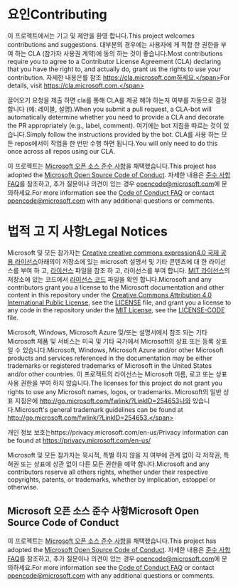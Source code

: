 # <a name="contributing"></a><span data-ttu-id="227f5-101">요인</span><span class="sxs-lookup"><span data-stu-id="227f5-101">Contributing</span></span>

<span data-ttu-id="227f5-102">이 프로젝트에서는 기고 및 제안을 환영 합니다.</span><span class="sxs-lookup"><span data-stu-id="227f5-102">This project welcomes contributions and suggestions.</span></span>  <span data-ttu-id="227f5-103">대부분의 경우에는 사용자에 게 적합 한 권한을 부여 하는 CLA (참가자 사용권 계약)에 동의 하는 것이 좋습니다.</span><span class="sxs-lookup"><span data-stu-id="227f5-103">Most contributions require you to agree to a Contributor License Agreement (CLA) declaring that you have the right to, and actually do, grant us the rights to use your contribution.</span></span> <span data-ttu-id="227f5-104">자세한 내용은를 참조 https://cla.microsoft.com하세요.</span><span class="sxs-lookup"><span data-stu-id="227f5-104">For details, visit https://cla.microsoft.com.</span></span>

<span data-ttu-id="227f5-105">끌어오기 요청을 제출 하면 cla를 통해 CLA를 제공 해야 하는지 여부를 자동으로 결정 합니다 (예: 레이블, 설명).</span><span class="sxs-lookup"><span data-stu-id="227f5-105">When you submit a pull request, a CLA-bot will automatically determine whether you need to provide a CLA and decorate the PR appropriately (e.g., label, comment).</span></span> <span data-ttu-id="227f5-106">여기에는 bot 지침을 따르는 것이 있습니다.</span><span class="sxs-lookup"><span data-stu-id="227f5-106">Simply follow the instructions provided by the bot.</span></span> <span data-ttu-id="227f5-107">CLA를 사용 하는 모든 repos에서이 작업을 한 번만 수행 하면 됩니다.</span><span class="sxs-lookup"><span data-stu-id="227f5-107">You will only need to do this once across all repos using our CLA.</span></span>

<span data-ttu-id="227f5-108">이 프로젝트는 [Microsoft 오픈 소스 준수 사항](https://opensource.microsoft.com/codeofconduct/)을 채택했습니다.</span><span class="sxs-lookup"><span data-stu-id="227f5-108">This project has adopted the [Microsoft Open Source Code of Conduct](https://opensource.microsoft.com/codeofconduct/).</span></span>
<span data-ttu-id="227f5-109">자세한 내용은 [준수 사항 FAQ](https://opensource.microsoft.com/codeofconduct/faq/)를 참조하고, 추가 질문이나 의견이 있는 경우 [opencode@microsoft.com](mailto:opencode@microsoft.com)에 문의하세요.</span><span class="sxs-lookup"><span data-stu-id="227f5-109">For more information see the [Code of Conduct FAQ](https://opensource.microsoft.com/codeofconduct/faq/) or contact [opencode@microsoft.com](mailto:opencode@microsoft.com) with any additional questions or comments.</span></span>

# <a name="legal-notices"></a><span data-ttu-id="227f5-110">법적 고 지 사항</span><span class="sxs-lookup"><span data-stu-id="227f5-110">Legal Notices</span></span>

<span data-ttu-id="227f5-111">Microsoft 및 모든 참가자는 [Creative creative commons expression4.0 국제 공용 라이선스](https://creativecommons.org/licenses/by/4.0/legalcode)아래의이 저장소에 있는 microsoft 설명서 및 기타 콘텐츠에 대 한 라이선스를 부여 하 고, [라이선스](LICENSE) 파일을 참조 하 고, 라이선스를 부여 합니다. [MIT 라이선스](https://opensource.org/licenses/MIT)의 저장소에 있는 코드에서 [라이선스 코드](LICENSE-CODE) 파일을 확인 합니다.</span><span class="sxs-lookup"><span data-stu-id="227f5-111">Microsoft and any contributors grant you a license to the Microsoft documentation and other content in this repository under the [Creative Commons Attribution 4.0 International Public License](https://creativecommons.org/licenses/by/4.0/legalcode), see the [LICENSE](LICENSE) file, and grant you a license to any code in the repository under the [MIT License](https://opensource.org/licenses/MIT), see the [LICENSE-CODE](LICENSE-CODE) file.</span></span>

<span data-ttu-id="227f5-112">Microsoft, Windows, Microsoft Azure 및/또는 설명서에서 참조 되는 기타 Microsoft 제품 및 서비스는 미국 및 기타 국가에서 Microsoft의 상표 또는 등록 상표 일 수 있습니다.</span><span class="sxs-lookup"><span data-stu-id="227f5-112">Microsoft, Windows, Microsoft Azure and/or other Microsoft products and services referenced in the documentation may be either trademarks or registered trademarks of Microsoft in the United States and/or other countries.</span></span>
<span data-ttu-id="227f5-113">이 프로젝트의 라이선스는 Microsoft 이름, 로고 또는 상표 사용 권한을 부여 하지 않습니다.</span><span class="sxs-lookup"><span data-stu-id="227f5-113">The licenses for this project do not grant you rights to use any Microsoft names, logos, or trademarks.</span></span>
<span data-ttu-id="227f5-114">Microsoft의 일반 상표 지침은에 http://go.microsoft.com/fwlink/?LinkID=254653나와 있습니다.</span><span class="sxs-lookup"><span data-stu-id="227f5-114">Microsoft's general trademark guidelines can be found at http://go.microsoft.com/fwlink/?LinkID=254653.</span></span>

<span data-ttu-id="227f5-115">개인 정보 보호는https://privacy.microsoft.com/en-us/</span><span class="sxs-lookup"><span data-stu-id="227f5-115">Privacy information can be found at https://privacy.microsoft.com/en-us/</span></span>

<span data-ttu-id="227f5-116">Microsoft 및 모든 참가자는 묵시적, 특별 하지 않을 지 여부에 관계 없이 각 저작권, 특허권 또는 상표에 상관 없이 다른 모든 권한을 예약 합니다.</span><span class="sxs-lookup"><span data-stu-id="227f5-116">Microsoft and any contributors reserve all others rights, whether under their respective copyrights, patents, or trademarks, whether by implication, estoppel or otherwise.</span></span>

## <a name="microsoft-open-source-code-of-conduct"></a><span data-ttu-id="227f5-117">Microsoft 오픈 소스 준수 사항</span><span class="sxs-lookup"><span data-stu-id="227f5-117">Microsoft Open Source Code of Conduct</span></span>
<span data-ttu-id="227f5-118">이 프로젝트는 [Microsoft 오픈 소스 준수 사항](https://opensource.microsoft.com/codeofconduct/)을 채택했습니다.</span><span class="sxs-lookup"><span data-stu-id="227f5-118">This project has adopted the [Microsoft Open Source Code of Conduct](https://opensource.microsoft.com/codeofconduct/).</span></span>
<span data-ttu-id="227f5-119">자세한 내용은 [준수 사항 FAQ](https://opensource.microsoft.com/codeofconduct/faq/)를 참조하고, 추가 질문이나 의견이 있는 경우 [opencode@microsoft.com](mailto:opencode@microsoft.com)에 문의하세요.</span><span class="sxs-lookup"><span data-stu-id="227f5-119">For more information see the [Code of Conduct FAQ](https://opensource.microsoft.com/codeofconduct/faq/) or contact [opencode@microsoft.com](mailto:opencode@microsoft.com) with any additional questions or comments.</span></span>
